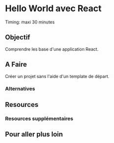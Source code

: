 Hello World avec React
===

Timing: maxi 30 minutes

## Objectif
Comprendre les base d'une application React.

## A Faire

Créer un projet sans l'aide d'un template de départ.


### Alternatives


## Resources


### Resources supplémentaires

## Pour aller plus loin
